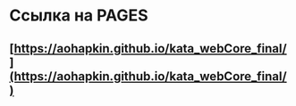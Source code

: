 # Ссылка на PAGES

## [https://aohapkin.github.io/kata_webCore_final/](https://aohapkin.github.io/kata_webCore_final/)

